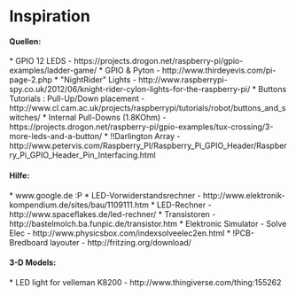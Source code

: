 Inspiration
======

<h4>Quellen:</h4>
 * GPIO 12 LEDS - https://projects.drogon.net/raspberry-pi/gpio-examples/ladder-game/
 * GPIO & Pyton - http://www.thirdeyevis.com/pi-page-2.php
 * "NightRider" Lights - http://www.raspberrypi-spy.co.uk/2012/06/knight-rider-cylon-lights-for-the-raspberry-pi/
 * Buttons Tutorials : Pull-Up/Down placement - http://www.cl.cam.ac.uk/projects/raspberrypi/tutorials/robot/buttons_and_switches/
 * Internal Pull-Downs (1.8KOhm) - https://projects.drogon.net/raspberry-pi/gpio-examples/tux-crossing/3-more-leds-and-a-button/
  * !!Darlington Array - http://www.petervis.com/Raspberry_PI/Raspberry_Pi_GPIO_Header/Raspberry_Pi_GPIO_Header_Pin_Interfacing.html
  
<h4>Hilfe:</h4>
 * www.google.de :P
 * LED-Vorwiderstandsrechner - http://www.elektronik-kompendium.de/sites/bau/1109111.htm
 * LED-Rechner - http://www.spaceflakes.de/led-rechner/
 * Transistoren - http://bastelmolch.ba.funpic.de/transistor.htm
 * Elektronic Simulator - Solve Elec - http://www.physicsbox.com/indexsolveelec2en.html
 * !PCB-Bredboard layouter - http://fritzing.org/download/
  
<h4>3-D Models:</h4>
 * LED light for velleman K8200 - http://www.thingiverse.com/thing:155262
